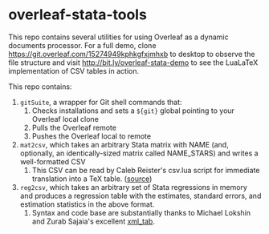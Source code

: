 # overleaf-stata-tools

This repo contains several utilities for using Overleaf as a dynamic documents processor. For a full demo, clone https://git.overleaf.com/15274949kphkgfxjmhxb to desktop to observe the file structure and visit http://bit.ly/overleaf-stata-demo to see the LuaLaTeX implementation of CSV tables in action.

This repo contains:

1. `gitSuite`, a wrapper for Git shell commands that:
    1. Checks installations and sets a `${git}` global pointing to your Overleaf local clone
    1. Pulls the Overleaf remote
    1. Pushes the Overleaf local to remote
1. `mat2csv`, which takes an arbitrary Stata matrix with NAME (and, optionally, an identically-sized matrix called NAME_STARS) and writes a well-formatted CSV
    1. This CSV can be read by Caleb Reister's csv.lua script for immediate translation into a TeX table. ([source](https://github.com/calebreister/TeX-Utilities))
1. `reg2csv`, which takes an arbitrary set of Stata regressions in memory and produces a regression table with the estimates, standard errors, and estimation statistics in the above format.
    1. Syntax and code base are substantially thanks to Michael Lokshin and Zurab Sajaia's excellent [xml_tab](http://ageconsearch.umn.edu/bitstream/122600/2/sjart_dm0037.pdf).
